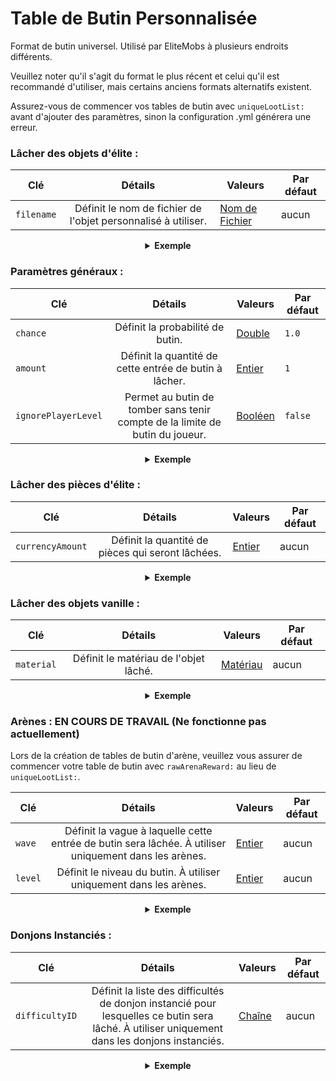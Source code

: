 # Table de Butin Personnalisée

Format de butin universel. Utilisé par EliteMobs à plusieurs endroits différents.

Veuillez noter qu'il s'agit du format le plus récent et celui qu'il est recommandé d'utiliser, mais certains anciens
formats alternatifs existent.

Assurez-vous de commencer vos tables de butin avec `uniqueLootList:` avant d'ajouter des paramètres, sinon la
configuration .yml générera une erreur.

### Lâcher des objets d'élite :

| Clé        |                            Détails                            | Valeurs                     | Par défaut |
|------------|:-------------------------------------------------------------:|-----------------------------|------------|
| `filename` | Définit le nom de fichier de l'objet personnalisé à utiliser. | [Nom de Fichier](#filename) | aucun      |

<details>

<summary align="center"><b>Exemple</b></summary>

<div align="left">

```yml
uniqueLootList:
  - filename: magmaguys_toothpick.yml
```

Cela fera en sorte que le mob lâche 1 exemplaire du *Cure-dent de MagmaGuy* avec une chance de butin de 100 %.

</div>

</details>

### Paramètres généraux :

| Clé                 |                                   Détails                                    | Valeurs             | Par défaut |
|---------------------|:----------------------------------------------------------------------------:|---------------------|------------|
| `chance`            |                       Définit la probabilité de butin.                       | [Double](#double)   | `1.0`      |
| `amount`            |            Définit la quantité de cette entrée de butin à lâcher.            | [Entier](#integer)  | `1`        |
| `ignorePlayerLevel` | Permet au butin de tomber sans tenir compte de la limite de butin du joueur. | [Booléen](#boolean) | `false`    |

<details>

<summary align="center"><b>Exemple</b></summary>

<div align="left">

```yml
uniqueLootList:
  - filename: magmaguys_toothpick.yml
    chance: 0.5
    amount: 10
    ignorePlayerLevel: true
```

Cela fera en sorte que le mob lâche 10 exemplaires du *Cure-dent de MagmaGuy* avec une chance de butin de 50 % tout en
ignorant le niveau du joueur.

</div>

</details>

### Lâcher des pièces d'élite :

| Clé              |                      Détails                      | Valeurs            | Par défaut |
|------------------|:-------------------------------------------------:|--------------------|------------|
| `currencyAmount` | Définit la quantité de pièces qui seront lâchées. | [Entier](#integer) | aucun      |

<details>

<summary align="center"><b>Exemple</b></summary>

<div align="left">

```yml
uniqueLootList:
  - currencyAmount: 344
    chance: 0.5
```

Cela fera en sorte que le mob lâche 344 *Pièces d'Élite* avec une chance de butin de 50 %.

</div>

</details>

### Lâcher des objets vanille :

| Clé        |                Détails                | Valeurs               | Par défaut |
|------------|:-------------------------------------:|-----------------------|------------|
| `material` | Définit le matériau de l'objet lâché. | [Matériau](#material) | aucun      |

<details>

<summary align="center"><b>Exemple</b></summary>

<div align="left">

```yml
uniqueLootList:
  - material: APPLE
    chance: 0.3
    amount: 5
```

Cela fera en sorte que le mob lâche 5 *Pommes* avec une chance de butin de 30 %.

</div>

</details>

### Arènes : EN COURS DE TRAVAIL (Ne fonctionne pas actuellement)

Lors de la création de tables de butin d'arène, veuillez vous assurer de commencer votre table de butin
avec `rawArenaReward:` au lieu de `uniqueLootList:`.

| Clé     |                                                Détails                                                | Valeurs            | Par défaut |
|---------|:-----------------------------------------------------------------------------------------------------:|--------------------|------------|
| `wave`  | Définit la vague à laquelle cette entrée de butin sera lâchée. À utiliser uniquement dans les arènes. | [Entier](#integer) | aucun      |
| `level` |                  Définit le niveau du butin. À utiliser uniquement dans les arènes.                   | [Entier](#integer) | aucun      |

<details>

<summary align="center"><b>Exemple</b></summary>

<div align="left">

```yml
rawArenaReward:
  - material: BREAD
    wave: 1
    amount: 10
    chance: 0.5
  - filename: magmaguys_toothpick.yml
    wave: 1
    level: 2
```

Lorsque les joueurs battent la première vague, l'arène lâchera 10 *Pains* avec une chance de butin de 50 % et 1
*Cure-dent de MagmaGuy* de niveau 2 avec une chance de butin de 100 %.

</div>

</details>

### Donjons Instanciés :

| Clé            |                                                                   Détails                                                                    | Valeurs           | Par défaut |
|----------------|:--------------------------------------------------------------------------------------------------------------------------------------------:|-------------------|------------|
| `difficultyID` | Définit la liste des difficultés de donjon instancié pour lesquelles ce butin sera lâché. À utiliser uniquement dans les donjons instanciés. | [Chaîne](#string) | aucun      |

<details>

<summary align="center"><b>Exemple</b></summary>

<div align="left">

```yml
uniqueLootList:
  - filename: magmaguys_toothpick.yml
    chance: 0.5
    difficultyID:
    - 1
    - 2
```

Cela fera en sorte que le mob lâche 1 *Cure-dent de MagmaGuy* avec une chance de butin de 50 % si les joueurs ont vaincu
le boss en difficulté 1 ou 2.

</div>

</details>
